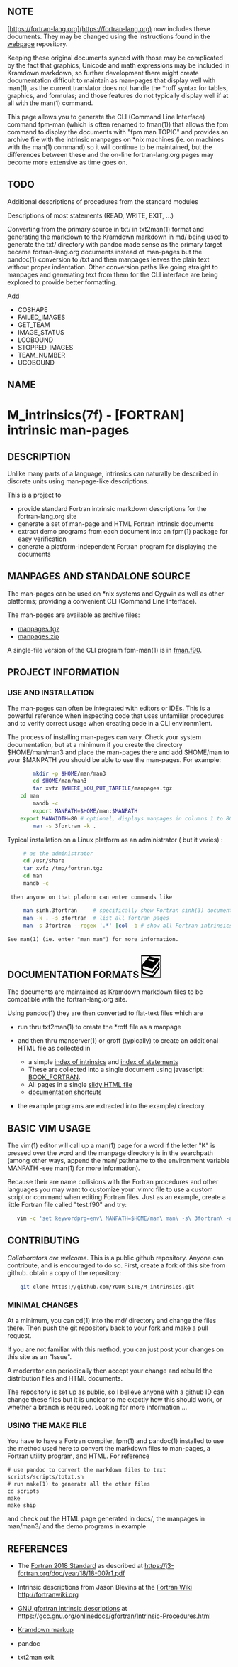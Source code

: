 ## NOTE
[https://fortran-lang.org](https://fortran-lang.org)
now includes these documents. They may be changed using the instructions
found in the [webpage](https://fortran-lang.org/en/learn/intrinsics/) repository.

Keeping these original documents synced with those may be complicated by
the fact that graphics, Unicode  and math expressions may be included in Kramdown
markdown, so further development there might create documentation
difficult to maintain as man-pages that display well with man(1),
as the current translator does not handle the *roff syntax for tables,
graphics, and formulas; and those features do not typically display well
if at all with the man(1) command.

This page allows you to generate the CLI (Command Line Interface)
command fpm-man (which is often renamed to fman(1)) that allows the
fpm command to display the documents with "fpm man TOPIC" and provides
an archive file with the intrinsic manpages on *nix machines (ie. on
machines with the man(1) command) so it will continue to be maintained,
but the differences between these and the on-line fortran-lang.org pages
may become more extensive as time goes on.

## TODO

Additional descriptions of procedures from the standard modules

Descriptions of most statements (READ, WRITE, EXIT, ...)

Converting from the primary source in txt/ in txt2man(1) format and
generating the markdown to the Kramdown markdown in md/ being used to
generate the txt/ directory with pandoc made sense as the primary
target became fortran-lang.org documents instead of man-pages but the
pandoc(1) conversion to /txt and then manpages leaves the plain text
without proper indentation. Other conversion paths like going straight
to manpages and generating text from them for the CLI interface are
being explored to provide better formatting.

Add

 + COSHAPE
 + FAILED_IMAGES
 + GET_TEAM
 + IMAGE_STATUS
 + LCOBOUND
 + STOPPED_IMAGES
 + TEAM_NUMBER
 + UCOBOUND

## NAME

   # M_intrinsics(7f) - [FORTRAN] intrinsic man-pages

## DESCRIPTION

Unlike many parts of a language, intrinsics can naturally be described
in discrete units using man-page-like descriptions.

This is a project to 

+ provide standard Fortran intrinsic markdown descriptions for the fortran-lang.org site 
+ generate a set of man-page and HTML Fortran intrinsic documents
+ extract demo programs from each document into an fpm(1) package for easy verification
+ generate a platform-independent Fortran program for displaying the documents

## MANPAGES AND STANDALONE SOURCE

The man-pages can be used on *nix systems and Cygwin as well as other
platforms; providing a convenient CLI (Command Line Interface).

The man-pages are available as archive files:

   - [manpages.tgz](docs/manpages.zip)
   - [manpages.zip](docs/manpages.tgz)

A single-file version of the CLI program fpm-man(1) is in 
[fman.f90](https://raw.githubusercontent.com/urbanjost/M_intrinsics/master/standalone/fman.f90).

## PROJECT INFORMATION

### USE AND INSTALLATION

The man-pages can often be integrated with editors or IDEs. This is a
powerful reference when inspecting code that uses unfamiliar procedures and
to verify correct usage when creating code in a CLI environm1ent.

The process of installing man-pages can vary. Check your system
documentation, but at a minimum if you create the directory $HOME/man/man3
and place the man-pages there and add $HOME/man to your $MANPATH you
should be able to use the man-pages. For example:
```bash
        mkdir -p $HOME/man/man3
        cd $HOME/man/man3
        tar xvfz $WHERE_YOU_PUT_TARFILE/manpages.tgz
	cd man
        mandb -c
        export MANPATH=$HOME/man:$MANPATH
	export MANWIDTH=80 # optional, displays manpages in columns 1 to 80
        man -s 3fortran -k .
```

Typical installation on a Linux platform as an administrator ( but it varies) :
```bash
     # as the administrator
     cd /usr/share
     tar xvfz /tmp/fortran.tgz
     cd man
     mandb -c
```
     then anyone on that plaform can enter commands like 
```bash
     man sinh.3fortran     # specifically show Fortran sinh(3) documentation
     man -k . -s 3fortran  # list all fortran pages
     man -s 3fortran --regex '.*' |col -b # show all Fortran intrinsics
```
    See man(1) (ie. enter "man man") for more information.
    
## DOCUMENTATION FORMATS  ![docs](docs/images/docs.gif)

The documents are maintained as Kramdown markdown files to be compatible
with the fortran-lang.org site.

Using pandoc(1) they are then converted to flat-text files which are

* run thru txt2man(1) to create the *roff file as a manpage
* and then thru manserver(1) or groff (typically) to create an additional
  HTML file as collected in
   - a simple [index of intrinsics](https://urbanjost.github.io/M_intrinsics/index3.html)
     and [index of statements](https://urbanjost.github.io/M_intrinsics/index7.html)
   - These are collected into a single document using javascript:
     [BOOK_FORTRAN](https://urbanjost.github.io/M_intrinsics/BOOK_FORTRAN.html).
   - All pages in a single [slidy HTML file](https://urbanjost.github.io/M_intrinsics/intrinsics_slidy.html)
   - [documentation shortcuts](https://urbanjost.github.io/M_intrinsics)

* the example programs are extracted into the example/ directory.

## BASIC VIM USAGE

The vim(1) editor will call up a man(1) page for a word
if the letter "K" is pressed over the word and the manpage directory
is in the searchpath (among other ways, append the man/ pathname to
the environment variable MANPATH -see man(1) for more information).

Because their are name collisions with the Fortran procedures and
other languages you may want to customize your .vimrc file to use
a custom script or command when editing Fortran files. Just as 
an example, create a little Fortran file called "test.f90" and try:
```bash
   vim -c 'set keywordprg=env\ MANPATH=$HOME/man\ man\ -s\ 3fortran\ -a' test.f90
```
## CONTRIBUTING

_Collaborators are welcome_. This is a public github repository. Anyone
can contribute, and is encouraged to do so. First, create a fork of this
site from github. obtain a copy of the repository:
```bash
    git clone https://github.com/YOUR_SITE/M_intrinsics.git
```
### MINIMAL CHANGES

At a minimum, you can cd(1) into the md/ directory and change the files
there. Then push the git repository back to your fork and make a pull
request. 

If you are not familiar with this method, you can just post your changes
on this site as an "Issue".

A moderator can periodically then accept your change and rebuild
the distribution files and HTML documents.

The repository is set up as public, so I believe anyone with a github ID
can change these files but it is unclear to me exactly how this should
work, or whether a branch is required. Looking for more information ...

### USING THE MAKE FILE

You have to have a Fortran compiler, fpm(1) and pandoc(1) installed to
use the method used here to convert the markdown files to man-pages,
a Fortran utility program, and HTML. For reference
``` 
# use pandoc to convert the markdown files to text
scripts/scripts/totxt.sh
# run make(1) to generate all the other files
cd scripts
make
make ship
```
and check out the HTML page generated in docs/, the manpages in man/man3/
and the demo programs in example

## REFERENCES
 - The [Fortran 2018 Standard](https://j3-fortran.org/doc/year/18/18-007r1.pdf)
   as described at https://j3-fortran.org/doc/year/18/18-007r1.pdf

 - Intrinsic descriptions from Jason Blevins at the
   [Fortran Wiki](http://fortranwiki.org) http://fortranwiki.org

 - [GNU gfortran intrinsic descriptions](https://gcc.gnu.org/onlinedocs/gfortran/Intrinsic-Procedures.html)
   at https://gcc.gnu.org/onlinedocs/gfortran/Intrinsic-Procedures.html

 - [Kramdown markup](https://kramdown.gettalong.org/syntax.html)
 - pandoc
 - txt2man
exit

